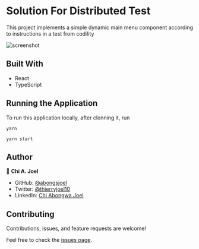 # Solution For Distributed Test

This project implements a simple dynamic main menu component according to instructions in a test from codility

![screenshot](../main/screenshot.png)

<!-- ## Live Demo

- [Visit Page](https://abongsjoel.github.io/solution/) -->

## Built With

- React
- TypeScript

## Running the Application

To run this application locally, after clonning it, run

```
yarn
```

```
yarn start
```

## Author

👤 **Chi A. Joel**

- GitHub: [@abongsjoel](https://github.com/abongsjoel)
- Twitter: [@thierryjoel10](https://twitter.com/ThierryJoel10)
- LinkedIn: [Chi Abongwa Joel](https://www.linkedin.com/in/chi-abongwa-joel-b4285a97/)

## Contributing

Contributions, issues, and feature requests are welcome!

Feel free to check the [issues page](https://github.com/abongsjoel/solution/issues).
